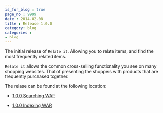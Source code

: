 ```yaml
---
is_for_blog : true
page_no : 9999
date : 2014-02-08
title : Release 1.0.0
category: blog
categories : 
- blog
---
```


The initial release of `Relate it`.  Allowing you to relate items, and find the most frequently related items.

`Relate it` allows the common cross-selling functionality you see on many shopping websites.  That of presenting the shoppers with products that are frequently purchased together. 

The relase can be found at the following location:

- [1.0.0 Searching WAR](https://oss.sonatype.org/content/repositories/releases/org/greencheek/related/related-web-searching/1.0.0/related-web-searching-1.0.0.war)

- [1.0.0 Indexing WAR](https://oss.sonatype.org/content/repositories/releases/org/greencheek/related/related-web-indexing/1.0.0/related-web-indexing-1.0.0.war)
     
